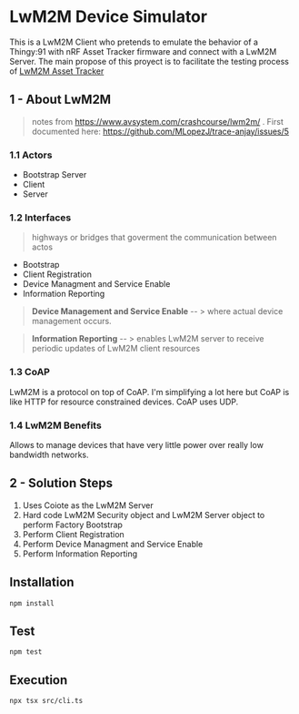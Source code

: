 # LwM2M Device Simulator

This is a LwM2M Client who pretends to emulate the behavior of a Thingy:91 with nRF Asset Tracker firmware and connect with a LwM2M Server. The main propose of this proyect is to facilitate the testing process of [LwM2M Asset Tracker](https://github.com/MLopezJ/LwM2M-Asset-Tracker)


## 1 - About LwM2M
> notes from https://www.avsystem.com/crashcourse/lwm2m/ . First documented here: https://github.com/MLopezJ/trace-anjay/issues/5

### 1.1 Actors 

- Bootstrap Server
- Client
- Server

### 1.2 Interfaces
> highways or bridges that goverment the communication between actos

- Bootstrap
- Client Registration
- Device Managment and Service Enable
- Information Reporting

> **Device Management and Service Enable** -- >  where actual device management occurs. 

> **Information Reporting** -- >  enables LwM2M server to receive periodic updates of LwM2M client resources


### 1.3 CoAP
LwM2M is a protocol on top of CoAP. I'm simplifying a lot here but CoAP is like HTTP for resource constrained devices. CoAP uses UDP.

### 1.4 LwM2M Benefits 
Allows to manage devices that have very little power over really low bandwidth networks.  


## 2 - Solution Steps
1. Uses Coiote as the LwM2M Server
2. Hard code LwM2M Security object and LwM2M Server object to perform Factory Bootstrap
3. Perform Client Registration
4. Perform Device Managment and Service Enable
5. Perform Information Reporting


## Installation
```
npm install
```

## Test

```
npm test
```

## Execution

```
npx tsx src/cli.ts 
```
